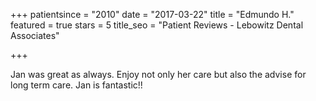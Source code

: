 +++
patientsince = "2010"
date = "2017-03-22"
title = "Edmundo H."
featured = true
stars = 5
title_seo = "Patient Reviews - Lebowitz Dental Associates"

+++

Jan was great as always. Enjoy not only her care but also the advise for long term care. Jan is fantastic!!